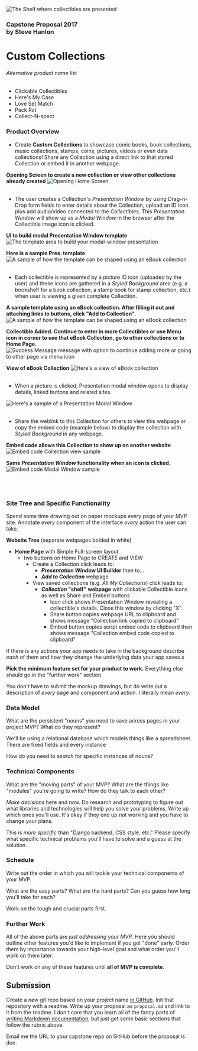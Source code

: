

![The Shelf where collectibles are presented](images/custom_collection2.jpeg)

### Capstone Proposal 2017<br>by Steve Hanlon



# Custom Collections
###### Alternative product name list
- Clickable Collectibles
- Here's My Case
- Love Set Match
- Pack Rat
- Collect-N-spect


### Product Overview

- Create <strong>Custom Collections</strong> to showcase comic books, book collections, music collections, stamps, coins, pictures, videos or even data collections!  Share any Collection using a direct link to that stored Collection or embed it in another webpage.

<strong>Opening Screen to create a new collection or view other collections already created</strong>
![Opening Home Screen](images/open_screen2.jpeg)
<br><br>

- The user creates a Collection's <em>Presentation Window</em> by using Drag-n-Drop form fields to enter details about the Collection, upload an ID icon plus add audio/video connected to the <em>Collectibles</em>.  This <em>Presentation Window</em> will show up as a <em>Modal Window</em> in the browser after the Collectible image icon is clicked.

<strong>UI to build modal Presentation Window template</strong>
![The template area to build your modal-window presentation](images/build_form3.jpeg)

<strong>Here is a sample Pres. template</strong>
![A sample of how the template can be shaped using an eBook collection](images/build_form_sample2.jpeg)
<br><br>

- Each collectible is represented by a picture ID icon (uploaded by the user) and these icons are gathered in a <em>Styled Background</em> area (e.g. a bookshelf for a book collection, a stamp book for stamp collection, etc.) when user is viewing a given complete Collection.

<strong>A sample template using an eBook collection.  After filling it out and attaching links to buttons, click "Add to Collection".</strong>
![A sample of how the template can be shaped using an eBook collection](images/collectible_entry2.jpeg)

<strong>Collectible Added.  Continue to enter in more Collectibles or use Menu icon in corner to see that eBook Collection, go to other collections or to Home Page.</strong>
![Success Message message with option to continue adding more or going to other page via menu icon](images/build_form_success.jpeg)



<strong>View of eBook Collection</strong>
![Here's a view of eBook collection](images/eBook_collection2.jpeg)
<br><br>

- When a picture is clicked, Presentation modal window opens to display details, linked buttons and related sites.

![Here's a sample of a Presentation Modal Window](images/pres_window.jpeg)
<br><br>

- Share the weblink to this Collection for others to view this webpage or copy the embed code (example below) to display the collection with <em>Styled Background</em> in any webpage.

<strong>Embed code allows this Collection to show up on another website</strong>
![Embed code Collection  view sample](images/embed.jpeg)

<strong>Same <em>Presentation Window</em> functionality when an icon is clicked.</strong>
![Embed code Modal Window  sample](images/embed_popUp.jpeg "Presentation Modal Window")
<br><br><br><br>


### Site Tree and Specific Functionality

Spend some time drawing out on paper mockups _every_ page of your MVP site.
Annotate _every_ component of the interface _every_ action the user can take.

<strong>Website Tree</strong> (separate webpages bolded in white)
- <strong>Home Page</strong> with Simple Full-screen layout
  - two buttons on Home Page to CREATE and VIEW
    - Create a Collection click leads to:
      - <strong><em>Presentation Window</em> UI Builder</strong> then to...
      - <strong><em>Add to Collection</em> </strong>webpage
    - View saved collections (e.g. <em>All My Collections</em>) click leads to:
      - <strong><em>Collection</em> "shelf" webpage</strong> with clickable Collectible icons as well as Share and Embed buttons
        - Icon click shows Presentation Window revealing a collectible's details. Close this window by clicking "X".
        - Share button copies webpage URL to clipboard and shows message "Collection link copied to clipboard"
        - Embed button copies script embed code to clipboard then shows message "Collection embed code copied to clipboard"




If there is any actions your app needs to take in the background describe _each_ of them and how they change the underlying data your app saves.s

**Pick the minimum feature set for your product to work.**
Everything else should go in the "further work" section.

You don't have to submit the mockup drawings, but do write out a description of _every_ page and component and action.
I literally mean _every_.

### Data Model

What are the persistent "nouns" you need to save across pages in your project MVP?
What do they represent?

We'll be using a relational database which models things like a spreadsheet.
There are fixed fields and every instance

How do you need to _search_ for specific instances of nouns?

### Technical Components

What are the "moving parts" of your MVP?
What are the things like "modules" you're going to write?
How do they talk to each other?

_Make decisions_ here and now.
Do research and prototyping to figure out what libraries and technologies will help you solve your problems.
Write up which ones you'll use.
It's okay if they end up not working and you have to change your plans.

This is _more specific_ than "Django backend, CSS style, etc."
Please specify what specific technical problems you'll have to solve and a guess at the solution.

### Schedule

Write out the order in which you will tackle your technical components of your MVP.

What are the easy parts?
What are the hard parts?
Can you guess how long you'll take for each?

Work on the tough and crucial parts first.

### Further Work

All of the above parts are _just addressing your MVP_.
Here you should outline other features you'd like to implement if you get "done" early.
Order them by importance towards your high-level goal and what order you'll work on them later.

Don't work on any of these features until **all of MVP is complete**.

## Submission

Create a _new_ git repo based on your project name [in GitHub](https://github.com/new).
Init that repository with a readme.
Write up your proposal as `proposal.md` and link to it from the readme.
I don't care that you learn all of the fancy parts of [writing Markdown documentation](https://help.github.com/articles/basic-writing-and-formatting-syntax/), but just get some basic sections that follow the rubric above.

Email me the URL to your capstone repo on GitHub before the proposal is due.
